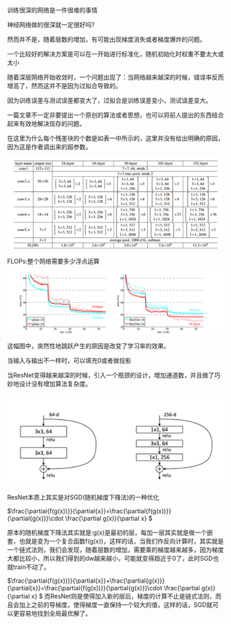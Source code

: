 训练很深的网络是一件很难的事情

 神经网络做的很深就一定很好吗?

 然而并不是，随着层数的增加，有可能出现梯度消失或者梯度爆炸的问题。

 一个比较好的解决方案是可以在一开始进行标准化，随机初始化时权重不要太大或太小

 随着深层网络开始收敛时，一个问题出现了：当网络越来越深的时候，错误率反而增高了，然而这并不是因为过拟合导致的。

 因为训练误差与测试误差都变大了，过拟合是训练误差变小，测试误差变大。

 一篇文章不一定非要提出一个原创的算法或者思想，也可以将前人提出的东西结合起来有效地解决现存的问题。

 在这里为什么每个残差块的个数是如表一中所示的，这里并没有给出明确的原因，因为这是作者调出来的超参数。

 ![](images/2023-03-18-17-14-32.png)

 FLOPs:整个网络需要多少浮点运算

 ![](images/2023-03-18-17-19-10.png)

 这幅图中，突然性地跳跃产生的原因是改变了学习率的效果。


 当输入与输出不一样时，可以填充0或者做投影

当ResNet变得越来越深的时候，引入一个瓶颈的设计，增加通道数，并且做了巧妙地设计没有增加算法复杂度。

![](images/2023-03-18-17-27-00.png)

ResNet本质上其实是对SGD(随机梯度下降法)的一种优化

$\frac{\partial{f(g(x))}}{\partial{x}}=\frac{\partial{f(g(x))}}{\partial{g(x)}}\cdot \frac{\partial g(x)}{\partial x}
$

原本的随机梯度下降法其实就是:g(x)是最初的层，每加一层其实就是做一个嵌套，也就是变为一个复合函数f(g(x))，这样的话，当我们作反向计算时，其实就是一个链式法则，我们会发现，随着层数的增加，需要乘的梯度越来越多，因为梯度大都比较小，所以我们得到的dw越来越小，可能就变得趋近于0了，此时SGD也就train不动了。


$\frac{\partial{f(g(x))}}{\partial{x}}+\frac{\partial{g(x)}}{\partial{x}}=\frac{\partial{f(g(x))}}{\partial{g(x)}}\cdot \frac{\partial g(x)}{\partial x}
$
而ResNet则是使得加入新的层后，梯度的计算不止是链式法则，而且会加上之前的导梯度，使得梯度一直保持一个较大的值，这样的话，SGD就可以更容易地找到全局最优解了。